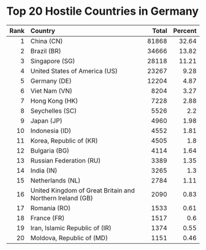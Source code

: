 # Top 20 Hostile Countries in Germany

| Rank | Country | Total | Percent |
| ---: | :------ | ----: | ------: |
| 1 | China (CN) | 81868 | 32.64 |
| 2 | Brazil (BR) | 34666 | 13.82 |
| 3 | Singapore (SG) | 28118 | 11.21 |
| 4 | United States of America (US) | 23267 | 9.28 |
| 5 | Germany (DE) | 12204 | 4.87 |
| 6 | Viet Nam (VN) | 8204 | 3.27 |
| 7 | Hong Kong (HK) | 7228 | 2.88 |
| 8 | Seychelles (SC) | 5526 | 2.2 |
| 9 | Japan (JP) | 4960 | 1.98 |
| 10 | Indonesia (ID) | 4552 | 1.81 |
| 11 | Korea, Republic of (KR) | 4505 | 1.8 |
| 12 | Bulgaria (BG) | 4114 | 1.64 |
| 13 | Russian Federation (RU) | 3389 | 1.35 |
| 14 | India (IN) | 3265 | 1.3 |
| 15 | Netherlands (NL) | 2784 | 1.11 |
| 16 | United Kingdom of Great Britain and Northern Ireland (GB) | 2090 | 0.83 |
| 17 | Romania (RO) | 1533 | 0.61 |
| 18 | France (FR) | 1517 | 0.6 |
| 19 | Iran, Islamic Republic of (IR) | 1374 | 0.55 |
| 20 | Moldova, Republic of (MD) | 1151 | 0.46 |
